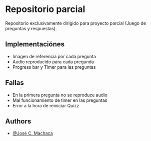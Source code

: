 # Repositorio parcial 
Repositorio exclusivamente dirigido para proyecto parcial (Juego de preguntas y respuestas).

## Implementaciónes
- Imagen de referencia por cada pregunta
- Audio reproducido para cada pregunda
- Progress bar y Timer para las preguntas

## Fallas
- En la primera pregunta no se reproduce audio
- Mal funcionamiento de timer en las preguntas
- Error a la hora de reiniciar Quizz

## Authors

- [@José C. Machaca](https://www.github.com/xPorotin9)

